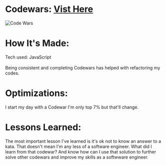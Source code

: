 <div id="header" >
 <h1  class="heading-element" dir="auto">Codewars: <a href="https://www.codewars.com/users/fladev850" alt="Codewars">Vist Here</a></h1>

 <img src="https://i.imgur.com/dZm3FBr.gif" alt="Code Wars">

</div>

<div id="header" >
 <h1 class="heading-element" dir="auto">How It's Made:</h1>
 Tech used: JavaScript <br/><br/>
Being consistent and completing Codewars has helped with refactoring my codes.
</div>

<div id="header" >
 <h1 class="heading-element" dir="auto">Optimizations:</h1>
  I start my day with a Codewar I'm only top 7% but that'll change.
</div>

<div id="header">
 <h1 class="heading-element" dir="auto">Lessons Learned:</h1>
  The most important lesson I've learned is it's ok not to know an answer to a kata. That doesn't mean I'm any less of a software engineer. What did I learn from that codewar? And know how can I use that solution to further solve other codewars and improve my skills as a softwware engineer.
</div>
